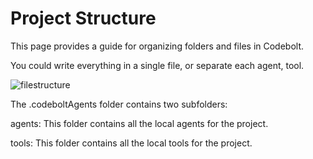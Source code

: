 # Project Structure
This page provides a guide for organizing folders and files in Codebolt.

You could write everything in a single file, or separate each agent, tool.


![filestructure](/configure/filestructure.png)

The .codeboltAgents folder contains two subfolders:

agents: This folder contains all the local agents for the project.

tools: This folder contains all the local tools for the project.